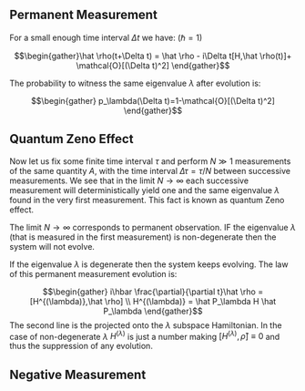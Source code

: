 ## Permanent Measurement
For a small enough time interval $\Delta t$ we have: $(\hbar = 1)$ 

$$\begin{gather}\hat \rho(t+\Delta t) = \hat \rho - i\Delta t[H,\hat \rho(t)]+ \mathcal{O}[(\Delta t)^2] \end{gather}$$

The probability to witness the same eigenvalue $\lambda$ after evolution is: 

$$\begin{gather} p_\lambda(\Delta t)=1-\mathcal{O}[(\Delta t)^2] \end{gather}$$
## Quantum Zeno Effect
Now let us fix some finite time interval $\tau$ and perform $N \gg 1$  measurements of the same quantity $A$, with the time interval $\Delta \tau = \tau/N$ between successive measurements. We see that in the limit $N\to\infty$  each successive measurement will deterministically yield one and the same eigenvalue $\lambda$ found in the very first measurement. This fact is known as quantum Zeno effect. 

The limit $N \to \infty$ corresponds to permanent observation. IF the eigenvalue $\lambda$ (that is measured in the first measurement) is non-degenerate then the system will not evolve. 

If the eigenvalue $\lambda$ is degenerate then the system keeps evolving. The law of this permanent measurement evolution is: 

$$\begin{gather} i\hbar \frac{\partial}{\partial t}\hat \rho = [H^{(\lambda)},\hat \rho] \\ H^{(\lambda)} = \hat P_\lambda H \hat P_\lambda \end{gather}$$
The second line is the projected onto the $\lambda$ subspace Hamiltonian. In the case of non-degenerate $\lambda$ $H^{(\lambda)}$ is just a number making $[H^{(\lambda)}, \hat \rho] \equiv 0$ and thus the suppression of any evolution. 

## Negative Measurement
